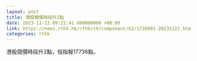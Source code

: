```yaml
---
layout: post
title: 港股競價時段升2點
date: 2023-11-22 09:22:41.000000000 +08:00
link: https://news.rthk.hk/rthk/ch/component/k2/1728881-20231122.htm
categories: rthk
---
```


港股競價時段升2點，恒指報17736點。
